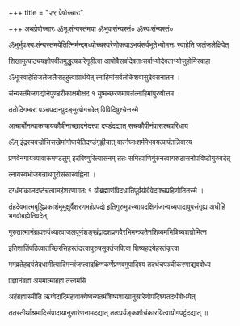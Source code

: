 +++
title = "२९ प्रेषोच्चारः"

+++
अथप्रेषोच्चारः ॐभूःसंन्यस्तंमया ॐभुवःसंन्यस्तं० ॐस्वःसंन्यस्तं०

ॐभुर्भुवःस्वःसंन्यस्तंमयेतित्निर्मन्दमध्योच्चस्वरेणोक्त्वाऽभयंसर्वभूतेभ्योमत्तः स्वाहेति जलंजलेक्षिपेत्

शिखामुत्पाठ्ययज्ञोपवीतमुद्धृत्यकरेगृहीत्वा आपोवैसर्वादेवताःसर्वाभ्योदेवताभ्योजुहोमिस्वाहा

ॐभूःस्वाहेतिजलेजलैःसहहुत्वाप्रार्थयेत् त्नाहिमांसर्वलोकेशवासुदेवसनातन ।

संन्यस्तंमेजगद्योनेपुण्डरीकाक्षमोक्षद १ युष्मच्छरणमापन्नंत्नाहिमांपुरुषोत्तम ।

ततोदिगम्बरः पञ्चपदान्युदङ्मुखोगच्छेत् विविदिषुश्चेत्तस्मै

आचार्योनत्वाकाषायकौषीनाच्छादनेदत्त्वा दण्डंदद्यात् सचकौपीनंवासश्चपरिधाय

ॐम् इंद्रस्यवज्रोसिसखेमांगोपायेतिदण्डंगृह्णीयात् वार्त्नघ्नःशर्ममेभवयत्पापंतन्निवारय

प्रणवेनगायत्र्यावाकमण्डलुम् इदंविष्णुरित्यासनम् ततः समित्पाणिर्गुरुंनत्वागरुडासनोपविष्टोगुरुंवदेत्

त्नायस्वभोजगन्नाथगुरोसंसारवह्निना ।

दग्धंमांकालदष्टंचत्वामहंशरणागतः १ योब्रह्माणंविदधातिपूर्वयोवैवेदांश्चप्रहिणोतितस्मै ।

तंहदेवमात्मबुद्धिप्रकाशंमुमुक्षुर्वैशरणमहंप्रपद्ये इतिगुरुमुपस्थायदक्षिणंजान्वच्यपादावुपसंगृह्य अधीहि भगवोब्रह्मेतिवदेत्

गुरुतात्मानंब्रह्मरुपंध्यात्वाजलपूर्णशङ्खंद्वादशप्रणवैरभिमन्त्र्यतेनशिष्यमभिषिच्यशन्नोमित्न

इतिशांतिंपठित्वातच्छिरसिहस्तंदत्त्वापुरुषसूक्तंजपित्वा शिष्यहदयेहस्तंकृत्वा

ममव्रतेहदयंतेदधामीत्यादिमन्त्रंजप्त्वादक्षिणकर्णेप्रणवमुपादिश्य तदर्थचपञ्चीकरणाद्यवबोध्य

प्रज्ञानंब्रह्म अयमात्माब्रह्म तत्त्वमसि

अहंब्रह्मास्मीति ऋग्वेदादिमहावाक्येष्वन्यतमंशिष्यशाखानुसारेणोपदिश्यतदर्थबोधयेत्

ततस्तीर्थाश्रमादिसंप्रादायानुसारेणनामदद्यात् ततःपर्यङ्कशौचंकारयित्वायोगपट्टंदद्यात् ॥
